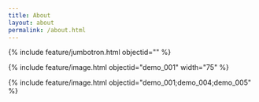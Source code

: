 ```yaml
---
title: About
layout: about
permalink: /about.html
---
```


{% include feature/jumbotron.html objectid="" %} 


{% include feature/image.html objectid="demo_001" width="75" %}

{% include feature/image.html objectid="demo_001;demo_004;demo_005" %}